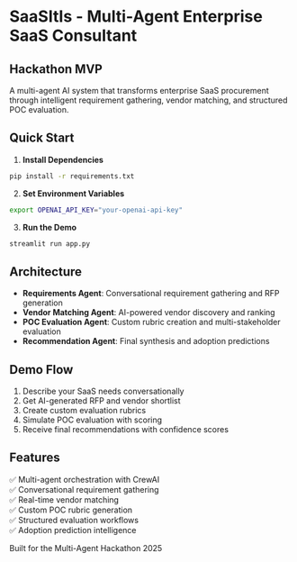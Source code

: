 # SaaSItIs - Multi-Agent Enterprise SaaS Consultant

## Hackathon MVP

A multi-agent AI system that transforms enterprise SaaS procurement through intelligent requirement gathering, vendor matching, and structured POC evaluation.

## Quick Start

1. **Install Dependencies**
```bash
pip install -r requirements.txt
```

2. **Set Environment Variables**
```bash
export OPENAI_API_KEY="your-openai-api-key"
```

3. **Run the Demo**
```bash
streamlit run app.py
```

## Architecture

- **Requirements Agent**: Conversational requirement gathering and RFP generation
- **Vendor Matching Agent**: AI-powered vendor discovery and ranking
- **POC Evaluation Agent**: Custom rubric creation and multi-stakeholder evaluation
- **Recommendation Agent**: Final synthesis and adoption predictions

## Demo Flow

1. Describe your SaaS needs conversationally
2. Get AI-generated RFP and vendor shortlist
3. Create custom evaluation rubrics
4. Simulate POC evaluation with scoring
5. Receive final recommendations with confidence scores

## Features

✅ Multi-agent orchestration with CrewAI  
✅ Conversational requirement gathering  
✅ Real-time vendor matching  
✅ Custom POC rubric generation  
✅ Structured evaluation workflows  
✅ Adoption prediction intelligence  

Built for the Multi-Agent Hackathon 2025
